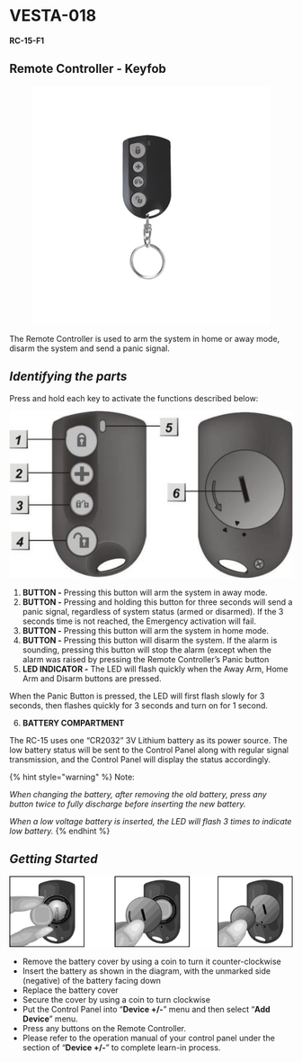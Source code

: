 # VESTA-018

**RC-15-F1**

## **Remote Controller - Keyfob**

<figure><img src=".gitbook/assets/image (15) (1) (1).png" alt=""><figcaption></figcaption></figure>

The Remote Controller is used to arm the system in home or away mode, disarm the system and send a panic signal.

## _**Identifying the parts**_

Press and hold each key to activate the functions described below:

![](<.gitbook/assets/1 (30).jpeg>)

1. **BUTTON -** Pressing this button will arm the system in away mode.
2. **BUTTON -** Pressing and holding this button for three seconds will send a panic signal, regardless of system status (armed or disarmed). If the 3 seconds time is not reached, the Emergency activation will fail.
3. **BUTTON -** Pressing this button will arm the system in home mode.
4. &#x20;**BUTTON -** Pressing this button will disarm the system. If the alarm is sounding, pressing this button will stop the alarm (except when the alarm was raised by pressing the Remote Controller’s Panic button
5. **LED INDICATOR -** The LED will flash quickly when the Away Arm, Home Arm and Disarm buttons are pressed.

When the Panic Button is pressed, the LED will first flash slowly for 3 seconds, then flashes quickly for 3 seconds and turn on for 1 second.

6. **BATTERY COMPARTMENT**

The RC-15 uses one “CR2032” 3V Lithium battery as its power source. The low battery status will be sent to the Control Panel along with regular signal transmission, and the Control Panel will display the status accordingly.

{% hint style="warning" %}
Note:

_When changing the battery, after removing the old battery, press any button twice to fully discharge before inserting the new battery._

_When a low voltage battery is inserted, the LED will flash 3 times to indicate low battery._
{% endhint %}

## _**Getting Started**_

![](<.gitbook/assets/5 (38).png>)

* Remove the battery cover by using a coin to turn it counter-clockwise
* Insert the battery as shown in the diagram, with the unmarked side (negative) of the battery facing down
* Replace the battery cover
* Secure the cover by using a coin to turn clockwise
* Put the Control Panel into “**Device +/-**” menu and then select “**Add Device**” menu.
* Press any buttons on the Remote Controller.
* Please refer to the operation manual of your control panel under the section of “**Device +/-**” to complete learn-in process.
